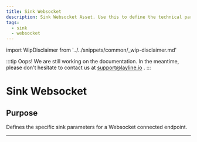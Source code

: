 ```yaml
---
title: Sink Websocket
description: Sink Websocket Asset. Use this to define the technical parameters for a Websocket sink connection.
tags:
  - sink
  - websocket
---
```


import WipDisclaimer from '../../snippets/common/_wip-disclaimer.md'

:::tip Oops! We are still working on the documentation.
In the meantime, please don't hesitate to contact us at support@layline.io .
:::

# Sink Websocket

## Purpose

Defines the specific sink parameters for a Websocket connected endpoint. 

---

<WipDisclaimer></WipDisclaimer>
